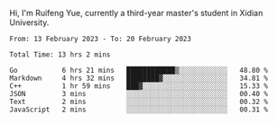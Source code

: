 Hi, I'm Ruifeng Yue, currently a third-year master's student in Xidian University.

<!--
**yrf105/yrf105** is a ✨ _special_ ✨ repository because its `README.md` (this file) appears on your GitHub profile.

Here are some ideas to get you started:

- 🔭 I’m currently working on ...
- 🌱 I’m currently learning ...
- 👯 I’m looking to collaborate on ...
- 🤔 I’m looking for help with ...
- 💬 Ask me about ...
- 📫 How to reach me: ...
- 😄 Pronouns: ...
- ⚡ Fun fact: ...
-->

<!--START_SECTION:waka-->

```text
From: 13 February 2023 - To: 20 February 2023

Total Time: 13 hrs 2 mins

Go           6 hrs 21 mins   ████████████▒░░░░░░░░░░░░   48.80 %
Markdown     4 hrs 32 mins   ████████▓░░░░░░░░░░░░░░░░   34.81 %
C++          1 hr 59 mins    ███▓░░░░░░░░░░░░░░░░░░░░░   15.33 %
JSON         3 mins          ░░░░░░░░░░░░░░░░░░░░░░░░░   00.40 %
Text         2 mins          ░░░░░░░░░░░░░░░░░░░░░░░░░   00.32 %
JavaScript   2 mins          ░░░░░░░░░░░░░░░░░░░░░░░░░   00.31 %
```

<!--END_SECTION:waka-->
